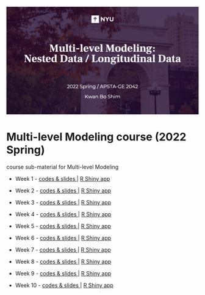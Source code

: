 ![main](main1.png)

# Multi-level Modeling course (2022 Spring)
course sub-material for Multi-level Modeling

  - Week 1 - [ codes & slides ](https://github.com/JosephKBS/21fall_statcomp/tree/main/w1) | [ R Shiny app ](https://apsta.shinyapps.io/StatCompWeek1/)

  - Week 2 - [ codes & slides ](https://github.com/JosephKBS/21fall_statcomp/tree/main/w2) | [ R Shiny app ](https://apsta.shinyapps.io/StatCompWeek2/)

  - Week 3 - [ codes & slides ](https://github.com/JosephKBS/21fall_statcomp/tree/main/w3) | [ R Shiny app ](https://apsta.shinyapps.io/StatCompWeek3/)

  - Week 4 - [ codes & slides ](https://github.com/JosephKBS/21fall_statcomp/tree/main/w4) | [ R Shiny app ](https://apsta.shinyapps.io/StatCompWeek4/)

  - Week 5 - [ codes & slides ](https://github.com/JosephKBS/21fall_statcomp/tree/main/w5) | [ R Shiny app ](https://apsta.shinyapps.io/StatCompWeek5/)

  - Week 6 - [ codes & slides ](https://github.com/JosephKBS/21fall_statcomp/tree/main/w6) | [ R Shiny app ](https://apsta.shinyapps.io/StatCompWeek6/)

  - Week 7 - [ codes & slides ](https://github.com/JosephKBS/21fall_statcomp/tree/main/w7) | [ R Shiny app ](https://apsta.shinyapps.io/StatCompWeek7/)

  - Week 8 - [ codes & slides ](https://github.com/JosephKBS/21fall_statcomp/tree/main/w8) | [ R Shiny app ](https://apsta.shinyapps.io/StatCompWeek8/)

  - Week 9 - [ codes & slides ](https://github.com/JosephKBS/21fall_statcomp/tree/main/w9) | [ R Shiny app ](https://apsta.shinyapps.io/StatCompWeek9/)

  - Week 10 - [ codes & slides ](https://github.com/JosephKBS/21fall_statcomp/tree/main/w10) | [  R Shiny app ](https://apsta.shinyapps.io/StatCompWeek10/)
